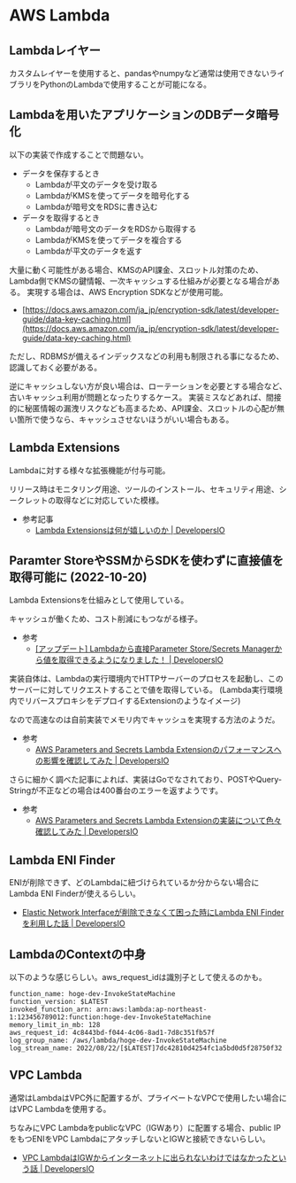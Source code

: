 # AWS Lambda

## Lambdaレイヤー

カスタムレイヤーを使用すると、pandasやnumpyなど通常は使用できないライブラリをPythonのLambdaで使用することが可能になる。

## Lambdaを用いたアプリケーションのDBデータ暗号化

以下の実装で作成することで問題ない。

- データを保存するとき
  - Lambdaが平文のデータを受け取る
  - LambdaがKMSを使ってデータを暗号化する
  - Lambdaが暗号文をRDSに書き込む
- データを取得するとき
  - Lambdaが暗号文のデータをRDSから取得する
  - LambdaがKMSを使ってデータを複合する
  - Lambdaが平文のデータを返す

大量に動く可能性がある場合、KMSのAPI課金、スロットル対策のため、Lambda側でKMSの鍵情報、一次キャッシュする仕組みが必要となる場合がある。
実現する場合は、AWS Encryption SDKなどが使用可能。

- [https://docs.aws.amazon.com/ja_jp/encryption-sdk/latest/developer-guide/data-key-caching.html](https://docs.aws.amazon.com/ja_jp/encryption-sdk/latest/developer-guide/data-key-caching.html)

ただし、RDBMSが備えるインデックスなどの利用も制限される事になるため、認識しておく必要がある。

逆にキャッシュしない方が良い場合は、ローテーションを必要とする場合など、古いキャッシュ利用が問題となったりするケース。
実装ミスなどあれば、間接的に秘匿情報の漏洩リスクなども高まるため、API課金、スロットルの心配が無い箇所で使うなら、キャッシュさせないほうがいい場合もある。

## Lambda Extensions

Lambdaに対する様々な拡張機能が付与可能。

リリース時はモニタリング用途、ツールのインストール、セキュリティ用途、シークレットの取得などに対応していた模様。

- 参考記事
  - [Lambda Extensionsは何が嬉しいのか | DevelopersIO](https://dev.classmethod.jp/articles/cons-of-lambda-extensions/)

## Paramter StoreやSSMからSDKを使わずに直接値を取得可能に (2022-10-20)

Lambda Extensionsを仕組みとして使用している。

キャッシュが働くため、コスト削減にもつながる様子。

- 参考
  - [[アップデート] Lambdaから直接Parameter Store/Secrets Managerから値を取得できるようになりました！ | DevelopersIO](https://dev.classmethod.jp/articles/lambda-get-paramater/)

実装自体は、Lambdaの実行環境内でHTTPサーバーのプロセスを起動し、このサーバーに対してリクエストすることで値を取得している。
(Lambda実行環境内でリバースプロキシをデプロイするExtensionのようなイメージ)

なので高速なのは自前実装でメモリ内でキャッシュを実現する方法のようだ。

- 参考
  - [AWS Parameters and Secrets Lambda Extensionのパフォーマンスへの影響を確認してみた | DevelopersIO](https://dev.classmethod.jp/articles/aws-parameters-and-secrets-lambda-extension-performance/)


さらに細かく調べた記事によれば、実装はGoでなされており、POSTやQuery-Stringが不正などの場合は400番台のエラーを返すようです。

- 参考
  - [AWS Parameters and Secrets Lambda Extensionの実装について色々確認してみた | DevelopersIO](https://dev.classmethod.jp/articles/investigation-parameters-and-secrets-lambda-extension-impl/)

## Lambda ENI Finder

ENIが削除できず、どのLambdaに紐づけられているか分からない場合にLambda ENI Finderが使えるらしい。

- [Elastic Network Interfaceが削除できなくて困った時にLambda ENI Finderを利用した話 | DevelopersIO](https://dev.classmethod.jp/articles/try-delete-lambda-eni-with-lambda-eni-finder/)

## LambdaのContextの中身

以下のような感じらしい。aws_request_idは識別子として使えるのかも。

```
function_name: hoge-dev-InvokeStateMachine
function_version: $LATEST
invoked_function_arn: arn:aws:lambda:ap-northeast-1:123456789012:function:hoge-dev-InvokeStateMachine
memory_limit_in_mb: 128
aws_request_id: 4c8443bd-f044-4c06-8ad1-7d8c351fb57f
log_group_name: /aws/lambda/hoge-dev-InvokeStateMachine
log_stream_name: 2022/08/22/[$LATEST]7dc42810d4254fc1a5bd0d5f28750f32
```

## VPC Lambda

通常はLambdaはVPC外に配置するが、プライベートなVPCで使用したい場合にはVPC Lambdaを使用する。

ちなみにVPC LambdaをpublicなVPC（IGWあり）に配置する場合、public IPをもつENIをVPC LambdaにアタッチしないとIGWと接続できないらしい。

- [VPC LambdaはIGWからインターネットに出られないわけではなかったという話 | DevelopersIO](https://dev.classmethod.jp/articles/lambda-vpc-with-global-address/)
